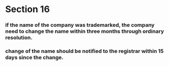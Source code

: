 # Section 16

### if the name of the company was trademarked, the company need to change the name within three months through ordinary resolution.

### change of the name should be notified to the registrar within 15 days since the change.